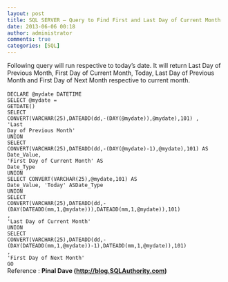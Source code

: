 ```yaml
---
layout: post
title: SQL SERVER – Query to Find First and Last Day of Current Month
date: 2013-06-06 00:18
author: administrator
comments: true
categories: [SQL]
---
```

Following query will run respective to today’s date. It will return Last Day of Previous Month, First Day of Current Month, Today, Last Day of Previous Month and First Day of Next Month respective to current month.<br/><br/><code>DECLARE @mydate DATETIME<br/>SELECT @mydate = GETDATE()<br/>SELECT CONVERT(VARCHAR(25),DATEADD(dd,-(DAY(@mydate)),@mydate),101) ,<br/>'Last Day of Previous Month'<br/>UNION<br/>SELECT CONVERT(VARCHAR(25),DATEADD(dd,-(DAY(@mydate)-1),@mydate),101) AS Date_Value,<br/>'First Day of Current Month' AS Date_Type<br/>UNION<br/>SELECT CONVERT(VARCHAR(25),@mydate,101) AS Date_Value, 'Today' ASDate_Type<br/>UNION<br/>SELECT CONVERT(VARCHAR(25),DATEADD(dd,-(DAY(DATEADD(mm,1,@mydate))),DATEADD(mm,1,@mydate)),101) ,<br/>'Last Day of Current Month'<br/>UNION<br/>SELECT CONVERT(VARCHAR(25),DATEADD(dd,-(DAY(DATEADD(mm,1,@mydate))-1),DATEADD(mm,1,@mydate)),101) ,<br/>'First Day of Next Month'<br/>GO</code><br/>Reference : <strong>Pinal Dave (</strong><a href="http://blog.sqlauthority.com/" target="_blank"><strong>http://blog.SQLAuthority.com</strong></a><strong>)</strong>
